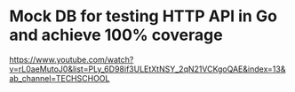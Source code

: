 # Mock DB for testing HTTP API in Go and achieve 100% coverage

https://www.youtube.com/watch?v=rL0aeMutoJ0&list=PLy_6D98if3ULEtXtNSY_2qN21VCKgoQAE&index=13&ab_channel=TECHSCHOOL

